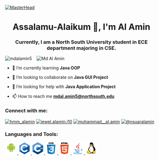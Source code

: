 [![MasterHead](https://mir-s3-cdn-cf.behance.net/project_modules/max_1200/79731568097599.5b50bca477735.jpg)](https://www.facebook.com/jewel.alamin.i10)


<h1 align="center">Assalamu-Alaikum 👋, I'm Al Amin</h1>
<h3 align="center">Currently, I am a North South University student in ECE department majoring in CSE.</h3>
<img align="right" alt="Md Al Amin" width="400" src="https://cdn.dribbble.com/users/1894420/screenshots/14032021/programming_01.gif">



<p align="left"> <img src="https://komarev.com/ghpvc/?username=mdalamin5&label=Profile%20views&color=0e75b6&style=flat" alt="mdalamin5" /> </p>



- 🌱 I’m currently learning **Java OOP**

- 👯 I’m looking to collaborate on **Java GUI Project**

- 🤝 I’m looking for help with **Java Application Project**

- 📫 How to reach me **mdal.amin5@northsouth.edu**

<h3 align="left">Connect with me:</h3>
<p align="left">
<a href="https://twitter.com/hmm_alamin" target="blank"><img align="center" src="https://raw.githubusercontent.com/rahuldkjain/github-profile-readme-generator/master/src/images/icons/Social/twitter.svg" alt="hmm_alamin" height="30" width="40" /></a>
<a href="https://fb.com/jewel.alamin.i10" target="blank"><img align="center" src="https://raw.githubusercontent.com/rahuldkjain/github-profile-readme-generator/master/src/images/icons/Social/facebook.svg" alt="jewel.alamin.i10" height="30" width="40" /></a>
<a href="https://instagram.com/muhammad__al.amin" target="blank"><img align="center" src="https://raw.githubusercontent.com/rahuldkjain/github-profile-readme-generator/master/src/images/icons/Social/instagram.svg" alt="muhammad__al.amin" height="30" width="40" /></a>
<a href="https://www.hackerearth.com/@nsuaralamin" target="blank"><img align="center" src="https://raw.githubusercontent.com/rahuldkjain/github-profile-readme-generator/master/src/images/icons/Social/hackerearth.svg" alt="@nsuaralamin" height="30" width="40" /></a>
</p>

<h3 align="left">Languages and Tools:</h3>
<p align="left"> <a href="https://developer.android.com" target="_blank" rel="noreferrer"> <img src="https://raw.githubusercontent.com/devicons/devicon/master/icons/android/android-original-wordmark.svg" alt="android" width="40" height="40"/> </a> <a href="https://www.cprogramming.com/" target="_blank" rel="noreferrer"> <img src="https://raw.githubusercontent.com/devicons/devicon/master/icons/c/c-original.svg" alt="c" width="40" height="40"/> </a> <a href="https://www.w3schools.com/cpp/" target="_blank" rel="noreferrer"> <img src="https://raw.githubusercontent.com/devicons/devicon/master/icons/cplusplus/cplusplus-original.svg" alt="cplusplus" width="40" height="40"/> </a> <a href="https://www.w3schools.com/css/" target="_blank" rel="noreferrer"> <img src="https://raw.githubusercontent.com/devicons/devicon/master/icons/css3/css3-original-wordmark.svg" alt="css3" width="40" height="40"/> </a> <a href="https://www.w3.org/html/" target="_blank" rel="noreferrer"> <img src="https://raw.githubusercontent.com/devicons/devicon/master/icons/html5/html5-original-wordmark.svg" alt="html5" width="40" height="40"/> </a> <a href="https://www.java.com" target="_blank" rel="noreferrer"> <img src="https://raw.githubusercontent.com/devicons/devicon/master/icons/java/java-original.svg" alt="java" width="40" height="40"/> </a> <a href="https://www.linux.org/" target="_blank" rel="noreferrer"> <img src="https://raw.githubusercontent.com/devicons/devicon/master/icons/linux/linux-original.svg" alt="linux" width="40" height="40"/> </a> </p>


